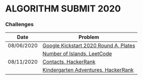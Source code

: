 # ALGORITHM SUBMIT 2020

### Challenges

<table>
  <thead>
    <tr>
      <th>Date</th>
      <th>Problem</th>
    </th>
  </thead>
  <tbody>
    <tr>
      <td>08/06/2020</td>
      <td>
        <a href="https://codingcompetitions.withgoogle.com/kickstart/round/000000000019ffc7/00000000001d40bb">
          Google Kickstart 2020 Round A, Plates
        </a>
      </td>
    </tr>
    <tr>
      <td rowspan="3">08/11/2020</td>
      <td>
        <a href="https://leetcode.com/problems/number-of-islands/">
          Number of Islands, LeetCode
        </a>
      </td>
    </tr>
    <tr>
      <td>
        <a href="https://www.hackerrank.com/challenges/contacts/problem">
          Contacts, HackerRank
        </a>
      </td>
    </tr>
    <tr>
        <td>
          <a href="https://www.hackerrank.com/challenges/kindergarten-adventures/problem">
            Kindergarten Adventures, HackerRank
          </a>
        </td>
      </tr>
  </tbody>
</table>
